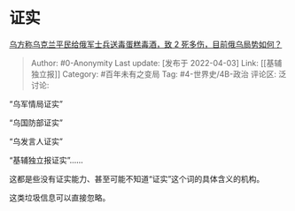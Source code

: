 # 证实
[乌方称乌克兰平民给俄军士兵送毒蛋糕毒酒，致 2 死多伤，目前俄乌局势如何？](https://www.zhihu.com/question/525808304/answer/2421905990)

> Author: #0-Anonymity
> Last update: [发布于 2022-04-03]
> Link: [[基辅独立报]]
> Category: #百年未有之变局
> Tag: #4-世界史/4B-政治
> 评论区:
> 泛讨论:

“乌军情局证实”

“乌国防部证实”

“乌发言人证实”

“基辅独立报证实”……

这都是些没有证实能力、甚至可能不知道“证实”这个词的具体含义的机构。

这类垃圾信息可以直接忽略。
